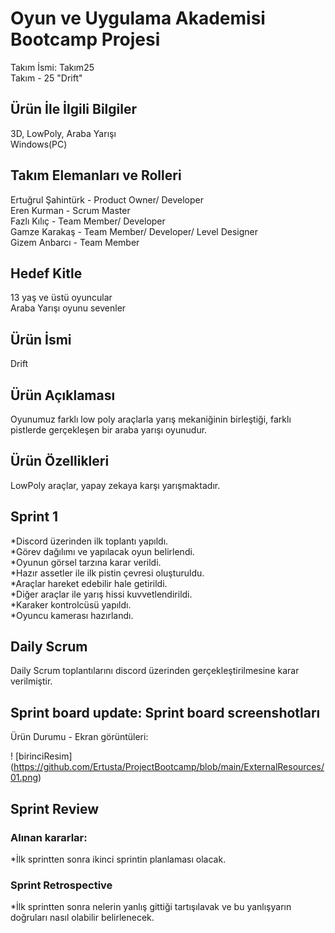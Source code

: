 # Oyun ve Uygulama Akademisi Bootcamp Projesi

Takım İsmi: Takım25 <br>
Takım - 25 "Drift"


## Ürün İle İlgili Bilgiler
3D, LowPoly, Araba Yarışı <br>
Windows(PC)


## Takım Elemanları	ve Rolleri

Ertuğrul Şahintürk	- Product Owner/ Developer <br>
Eren Kurman	- Scrum Master <br>
Fazlı Kılıç	- Team Member/ Developer <br>
Gamze Karakaş	- Team Member/ Developer/ Level Designer <br>
Gizem	Anbarcı - Team Member


## Hedef Kitle

13 yaş ve üstü oyuncular <br>
Araba Yarışı oyunu sevenler


## Ürün İsmi

Drift


## Ürün Açıklaması

Oyunumuz farklı low poly araçlarla yarış mekaniğinin birleştiği, farklı pistlerde gerçekleşen bir araba yarışı oyunudur.


## Ürün Özellikleri

LowPoly araçlar, yapay zekaya karşı yarışmaktadır.


## Sprint 1

*Discord üzerinden ilk toplantı yapıldı. <br>
*Görev dağılımı ve yapılacak oyun belirlendi. <br>
*Oyunun görsel tarzına karar verildi. <br>
*Hazır assetler ile ilk pistin çevresi oluşturuldu. <br>
*Araçlar hareket edebilir hale getirildi. <br>
*Diğer araçlar ile yarış hissi kuvvetlendirildi. <br>
*Karaker kontrolcüsü yapıldı. <br>
*Oyuncu kamerası hazırlandı.


## Daily Scrum

Daily Scrum toplantılarını discord üzerinden gerçekleştirilmesine karar verilmiştir.

## Sprint board update: Sprint board screenshotları

Ürün Durumu - Ekran görüntüleri: <br>

! [birinciResim] (https://github.com/Ertusta/ProjectBootcamp/blob/main/ExternalResources/01.png)


## Sprint Review


### Alınan kararlar:

*İlk sprintten sonra ikinci sprintin planlaması olacak. <br>


### Sprint Retrospective

*İlk sprintten sonra nelerin yanlış gittiği tartışılavak ve bu yanlışyarın doğruları nasıl olabilir belirlenecek. <br>

